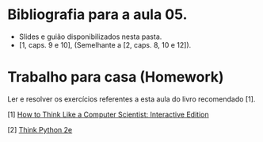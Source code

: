 # Bibliografia para a aula 05.

* Slides e guião disponibilizados nesta pasta.
* [1, caps. 9 e 10],
(Semelhante a [2, caps. 8, 10 e 12]).

# Trabalho para casa (Homework)

Ler e resolver os exercícios referentes a esta aula do livro recomendado [1].

[1] [How to Think Like a Computer Scientist: Interactive Edition](https://runestone.academy/runestone/static/thinkcspy/index.html)

[2] [Think Python 2e](http://greenteapress.com/wp/think-python-2e/)
